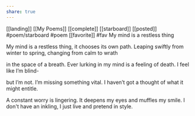 ```yaml
---
share: true
---
```

[[landing]] [[My Poems]]
[[complete]] [[starboard]]  [[posted]] #poem/starboard #poem 
[[favorite]] #fav
My mind is a restless thing

My mind is a restless thing,
it chooses its own path.
Leaping swiftly from winter to spring,
changing from calm to wrath
  
in the space of a breath.
Ever lurking in my mind
is a feeling of death.
I feel like I’m blind-
  
but I’m not. 
I’m missing something vital.
I haven’t got a thought 
of what it might entitle.
  
A constant worry is lingering.
It deepens my eyes and muffles my smile.
I don't have an inkling,
I just live and pretend in style.